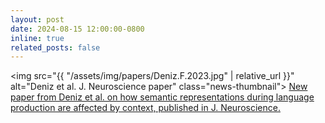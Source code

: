 ```yaml
---
layout: post
date: 2024-08-15 12:00:00-0800
inline: true
related_posts: false
---
```


<img src="{{ "/assets/img/papers/Deniz.F.2023.jpg" | relative_url }}" alt="Deniz et al. J. Neuroscience paper" class="news-thumbnail"> <a href="https://www.jneurosci.org/content/jneuro/43/17/3144.full.pdf">New paper from Deniz et al. on how semantic representations during language production are affected by context, published in J. Neuroscience.</a>
